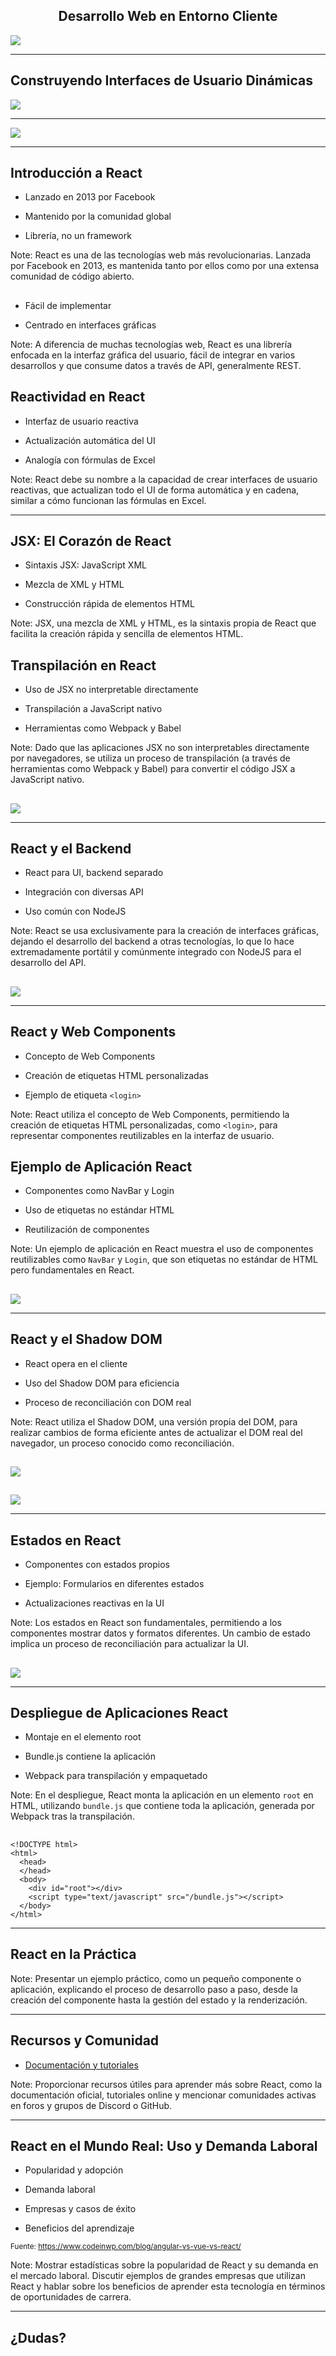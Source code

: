 <h2 class="r-fit-text" style="text-align: center"> Desarrollo Web en Entorno Cliente </h2>

<img class="r-stretch" style="text-align: center" src="assets/DWEC-cover.png">

---

## Construyendo Interfaces de Usuario Dinámicas

<img class="r-stretch" style="text-align: center" src="assets/ud5/interfaces-dinamicas.png">

---

<img class="r-stretch" style="text-align: center" src="assets/ud5/react.png">

---

## Introducción a React

- Lanzado en 2013 por Facebook<!-- \+ .element: class="fragment" -->

- Mantenido por la comunidad global<!-- \+ .element: class="fragment" -->

- Librería, no un framework<!-- \+ .element: class="fragment" -->

Note:
React es una de las tecnologías web más revolucionarias. Lanzada por Facebook en 2013, es mantenida tanto por ellos como por una extensa comunidad de código abierto.


## 

- Fácil de implementar

- Centrado en interfaces gráficas<!-- \+ .element: class="fragment" -->

Note:
A diferencia de muchas tecnologías web, React es una librería enfocada en la interfaz gráfica del usuario, fácil de integrar en varios desarrollos y que consume datos a través de API, generalmente REST.


## Reactividad en React

- Interfaz de usuario reactiva<!-- \+ .element: class="fragment" -->

- Actualización automática del UI<!-- \+ .element: class="fragment" -->

- Analogía con fórmulas de Excel<!-- \+ .element: class="fragment" -->

Note:
React debe su nombre a la capacidad de crear interfaces de usuario reactivas, que actualizan todo el UI de forma automática y en cadena, similar a cómo funcionan las fórmulas en Excel.

---

## JSX: El Corazón de React

- Sintaxis JSX: JavaScript XML<!-- \+ .element: class="fragment" -->

- Mezcla de XML y HTML<!-- \+ .element: class="fragment" -->

- Construcción rápida de elementos HTML<!-- \+ .element: class="fragment" -->

Note:
JSX, una mezcla de XML y HTML, es la sintaxis propia de React que facilita la creación rápida y sencilla de elementos HTML.


## Transpilación en React

- Uso de JSX no interpretable directamente<!-- \+ .element: class="fragment" -->

- Transpilación a JavaScript nativo<!-- \+ .element: class="fragment" -->

- Herramientas como Webpack y Babel<!-- \+ .element: class="fragment" -->

Note:
Dado que las aplicaciones JSX no son interpretables directamente por navegadores, se utiliza un proceso de transpilación (a través de herramientas como Webpack y Babel) para convertir el código JSX a JavaScript nativo.


## 
<img class="r-stretch" style="text-align: center" src="assets/ud5/webpack.png">

---

## React y el Backend

- React para UI, backend separado<!-- \+ .element: class="fragment" -->

- Integración con diversas API<!-- \+ .element: class="fragment" -->

- Uso común con NodeJS<!-- \+ .element: class="fragment" -->

Note:
React se usa exclusivamente para la creación de interfaces gráficas, dejando el desarrollo del backend a otras tecnologías, lo que lo hace extremadamente portátil y comúnmente integrado con NodeJS para el desarrollo del API.


## 
<img class="r-stretch" style="text-align: center" src="assets/ud5/back.png">

---

## React y Web Components

- Concepto de Web Components<!-- \+ .element: class="fragment" -->

- Creación de etiquetas HTML personalizadas<!-- \+ .element: class="fragment" -->

- Ejemplo de etiqueta `<login>`
<!-- \+ .element: class="fragment" -->

Note:
React utiliza el concepto de Web Components, permitiendo la creación de etiquetas HTML personalizadas, como `<login>`, para representar componentes reutilizables en la interfaz de usuario.


## Ejemplo de Aplicación React

- Componentes como NavBar y Login<!-- \+ .element: class="fragment" -->

- Uso de etiquetas no estándar HTML<!-- \+ .element: class="fragment" -->

- Reutilización de componentes<!-- \+ .element: class="fragment" -->

Note:
Un ejemplo de aplicación en React muestra el uso de componentes reutilizables como `NavBar` y `Login`, que son etiquetas no estándar de HTML pero fundamentales en React.


## 
<img class="r-stretch" style="text-align: center" src="assets/ud5/components.png">

---

## React y el Shadow DOM

- React opera en el cliente<!-- \+ .element: class="fragment" -->

- Uso del Shadow DOM para eficiencia<!-- \+ .element: class="fragment" -->

- Proceso de reconciliación con DOM real<!-- \+ .element: class="fragment" -->

Note:
React utiliza el Shadow DOM, una versión propia del DOM, para realizar cambios de forma eficiente antes de actualizar el DOM real del navegador, un proceso conocido como reconciliación.


## 
<img class="r-stretch" style="text-align: center" src="assets/ud5/dom.png">


## 
<img class="r-stretch" style="text-align: center" src="assets/ud5/dom-2.png">

---

## Estados en React

- Componentes con estados propios<!-- \+ .element: class="fragment" -->

- Ejemplo: Formularios en diferentes estados<!-- \+ .element: class="fragment" -->

- Actualizaciones reactivas en la UI<!-- \+ .element: class="fragment" -->

Note:
Los estados en React son fundamentales, permitiendo a los componentes mostrar datos y formatos diferentes. Un cambio de estado implica un proceso de reconciliación para actualizar la UI.


## 
<img class="r-stretch" style="text-align: center" src="assets/ud5/dom-3.png">

---

## Despliegue de Aplicaciones React

- Montaje en el elemento root<!-- \+ .element: class="fragment" -->

- Bundle.js contiene la aplicación<!-- \+ .element: class="fragment" -->

- Webpack para transpilación y empaquetado<!-- \+ .element: class="fragment" -->

Note:
En el despliegue, React monta la aplicación en un elemento `root` en HTML, utilizando `bundle.js` que contiene toda la aplicación, generada por Webpack tras la transpilación.


## 

~~~
<!DOCTYPE html>
<html>
  <head>
  </head>
  <body>
    <div id="root"></div>
    <script type="text/javascript" src="/bundle.js"></script>
  </body>
</html> 
~~~

---

## React en la Práctica

Note:
Presentar un ejemplo práctico, como un pequeño componente o aplicación, explicando el proceso de desarrollo paso a paso, desde la creación del componente hasta la gestión del estado y la renderización.

---

## Recursos y Comunidad

- [Documentación y tutoriales](https://reactjs.org/)<!-- \+ .element: class="fragment" -->

Note:
Proporcionar recursos útiles para aprender más sobre React, como la documentación oficial, tutoriales online y mencionar comunidades activas en foros y grupos de Discord o GitHub.

---

## React en el Mundo Real: Uso y Demanda Laboral

- Popularidad y adopción<!-- \+ .element: class="fragment" -->

- Demanda laboral<!-- \+ .element: class="fragment" -->

- Empresas y casos de éxito<!-- \+ .element: class="fragment" -->

- Beneficios del aprendizaje<!-- \+ .element: class="fragment" -->

<small>Fuente: https://www.codeinwp.com/blog/angular-vs-vue-vs-react/</small><!-- \+ .element: class="fragment" -->

Note:
Mostrar estadísticas sobre la popularidad de React y su demanda en el mercado laboral. Discutir ejemplos de grandes empresas que utilizan React y hablar sobre los beneficios de aprender esta tecnología en términos de oportunidades de carrera.

---

<!-- .slide: data-background-video="assets/searching.mp4" data-background-opacity="0.6" data-background-video-loop data-background-video-muted-->

## ¿Dudas?
